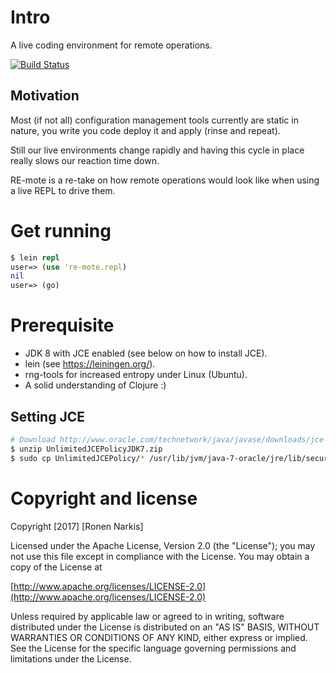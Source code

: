 # Intro

A live coding environment for remote operations.

[![Build Status](https://travis-ci.org/re-ops/re-mote.png)](https://travis-ci.org/re-ops/re-ops)

## Motivation

Most (if not all) configuration management tools currently are static in nature, you write you code deploy it and apply (rinse and repeat).

Still our live environments change rapidly and having this cycle in place really slows our reaction time down.

RE-mote is a re-take on how remote operations would look like when using a live REPL to drive them.

# Get running

```clojure
$ lein repl
user=> (use 're-mote.repl)
nil
user=> (go)

```

# Prerequisite

* JDK 8 with JCE enabled (see below on how to install JCE).
* lein (see https://leiningen.org/).
* rng-tools for increased entropy under Linux (Ubuntu).
* A solid understanding of Clojure :)

## Setting JCE

```bash
# Download http://www.oracle.com/technetwork/java/javase/downloads/jce-7-download-432124.html
$ unzip UnlimitedJCEPolicyJDK7.zip
$ sudo cp UnlimitedJCEPolicy/* /usr/lib/jvm/java-7-oracle/jre/lib/security/
```

# Copyright and license

Copyright [2017] [Ronen Narkis]

Licensed under the Apache License, Version 2.0 (the "License");
you may not use this file except in compliance with the License.
You may obtain a copy of the License at

  [http://www.apache.org/licenses/LICENSE-2.0](http://www.apache.org/licenses/LICENSE-2.0)

Unless required by applicable law or agreed to in writing, software
distributed under the License is distributed on an "AS IS" BASIS,
WITHOUT WARRANTIES OR CONDITIONS OF ANY KIND, either express or implied.
See the License for the specific language governing permissions and
limitations under the License.
